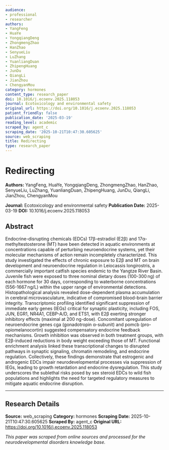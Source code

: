 ```yaml
---
audience:
- professional
- researcher
authors:
- YangFeng
- HuaYe
- YongqiangDeng
- ZhongmengZhao
- HanZhao
- SenyueLiu
- LuZhang
- YuanliangDuan
- ZhipengHuang
- JunDu
- QiangLi
- JianZhou
- ChengyanMou
category: hormones
content_type: research_paper
doi: 10.1016/j.ecoenv.2025.118053
journal: Ecotoxicology and environmental safety
original_url: https://doi.org/10.1016/j.ecoenv.2025.118053
patient_friendly: false
publication_date: '2025-03-19'
reading_level: academic
scraped_by: agent_c
scraping_date: '2025-10-21T10:47:30.605625'
source: web_scraping
title: Redirecting
type: research_paper
---
```

# Redirecting

**Authors:** YangFeng, HuaYe, YongqiangDeng, ZhongmengZhao, HanZhao, SenyueLiu, LuZhang, YuanliangDuan, ZhipengHuang, JunDu, QiangLi, JianZhou, ChengyanMou

**Journal:** Ecotoxicology and environmental safety
**Publication Date:** 2025-03-19
**DOI:** 10.1016/j.ecoenv.2025.118053

## Abstract

Endocrine-disrupting chemicals (EDCs) 17β-estradiol (E2β) and 17α-methyltestosterone (MT) have been detected in aquatic environments at concentrations capable of perturbing neuroendocrine systems, yet their molecular mechanisms of action remain incompletely characterized. This study investigated the effects of chronic exposure to E2β and MT on brain development and neuroendocrine regulation in Leiocassis longirostris, a commercially important catfish species endemic to the Yangtze River Basin. Juvenile fish were exposed to three nominal dietary doses (100-300 ng) of each hormone for 30 days, corresponding to waterborne concentrations (556-1667 ng/L) within the upper range of environmental detections. Histopathological analysis revealed dose-dependent plasma accumulation in cerebral microvasculature, indicative of compromised blood-brain barrier integrity. Transcriptomic profiling identified significant suppression of immediate early genes (IEGs) critical for synaptic plasticity, including FOS, JUN, EGR1, NR4A1, CEBP-A/D, and ETS1, with E2β exerting stronger inhibitory effects (maximal at 200 ng-dose). Concomitant upregulation of neuroendocrine genes cga (gonadotropin α-subunit) and pomcb (pro-opiomelanocortin) suggested compensatory endocrine feedback mechanisms. Growth inhibition was observed in both treatment groups, with E2β-induced reductions in body weight exceeding those of MT. Functional enrichment analysis linked these transcriptional changes to disrupted pathways in synaptic signaling, chromatin remodeling, and endocrine regulation. Collectively, these findings demonstrate that estrogenic and androgenic EDCs impair neurodevelopmental processes via suppression of IEGs, leading to growth retardation and endocrine dysregulation. This study underscores the sublethal risks posed by sex steroid EDCs to wild fish populations and highlights the need for targeted regulatory measures to mitigate aquatic endocrine disruption.

---

## Research Details

**Source:** web_scraping
**Category:** hormones
**Scraping Date:** 2025-10-21T10:47:30.605625
**Scraped By:** agent_c
**Original URL:** https://doi.org/10.1016/j.ecoenv.2025.118053

*This paper was scraped from online sources and processed for the neurodevelopmental disorders knowledge base.*